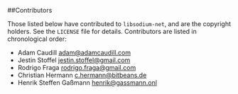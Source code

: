 ##Contributors

Those listed below have contributed to `libsodium-net`, and are the copyright holders. See the `LICENSE` file for details. Contributors are listed in chronological order:

 * Adam Caudill <adam@adamcaudill.com>
 * Jestin Stoffel <jestin.stoffel@gmail.com>
 * Rodrigo Fraga <rodrigo.fraga@gmail.com>
 * Christian Hermann <c.hermann@bitbeans.de>
 * Henrik Steffen Gaßmann <henrik@gassmann.onl>
